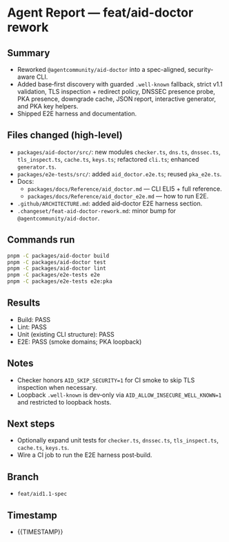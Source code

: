 # Agent Report — feat/aid-doctor rework

## Summary

- Reworked `@agentcommunity/aid-doctor` into a spec-aligned, security-aware CLI.
- Added base‑first discovery with guarded `.well-known` fallback, strict v1.1 validation, TLS inspection + redirect policy, DNSSEC presence probe, PKA presence, downgrade cache, JSON report, interactive generator, and PKA key helpers.
- Shipped E2E harness and documentation.

## Files changed (high-level)

- `packages/aid-doctor/src/`: new modules `checker.ts`, `dns.ts`, `dnssec.ts`, `tls_inspect.ts`, `cache.ts`, `keys.ts`; refactored `cli.ts`; enhanced `generator.ts`.
- `packages/e2e-tests/src/`: added `aid_doctor.e2e.ts`; reused `pka_e2e.ts`.
- Docs:
  - `packages/docs/Reference/aid_doctor.md` — CLI ELI5 + full reference.
  - `packages/docs/Reference/aid_doctor_e2e.md` — how to run E2E.
- `.github/ARCHITECTURE.md`: added aid‑doctor E2E harness section.
- `.changeset/feat-aid-doctor-rework.md`: minor bump for `@agentcommunity/aid-doctor`.

## Commands run

```bash
pnpm -C packages/aid-doctor build
pnpm -C packages/aid-doctor test
pnpm -C packages/aid-doctor lint
pnpm -C packages/e2e-tests e2e
pnpm -C packages/e2e-tests e2e:pka
```

## Results

- Build: PASS
- Lint: PASS
- Unit (existing CLI structure): PASS
- E2E: PASS (smoke domains; PKA loopback)

## Notes

- Checker honors `AID_SKIP_SECURITY=1` for CI smoke to skip TLS inspection when necessary.
- Loopback `.well-known` is dev‑only via `AID_ALLOW_INSECURE_WELL_KNOWN=1` and restricted to loopback hosts.

## Next steps

- Optionally expand unit tests for `checker.ts`, `dnssec.ts`, `tls_inspect.ts`, `cache.ts`, `keys.ts`.
- Wire a CI job to run the E2E harness post‑build.

## Branch

- `feat/aid1.1-spec`

## Timestamp

- {{TIMESTAMP}}

